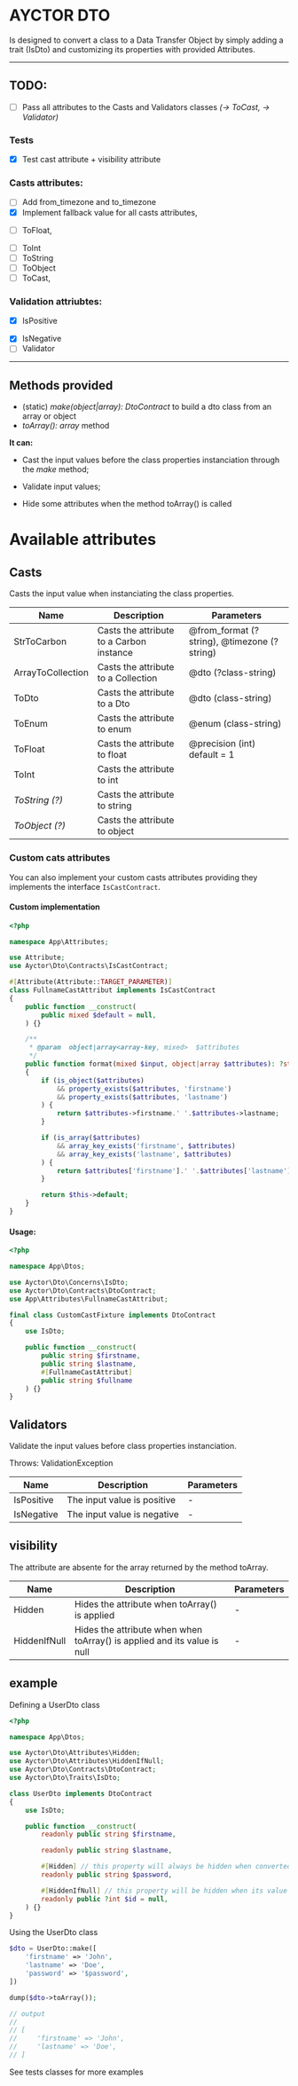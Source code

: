 # AYCTOR DTO

Is designed to convert a class to a Data Transfer Object by simply adding a trait
(IsDto) and customizing its properties with provided Attributes.

___

## TODO:

- [ ] Pass all attributes to the Casts and Validators classes _(-> ToCast, -> Validator)_

### Tests
* [x] Test cast attribute + visibility attribute

### Casts attributes: 
- [ ] Add from_timezone and to_timezone
- [x] Implement fallback value for all casts attributes,
* [ ] ToFloat,
- [ ] ToInt
- [ ] ToString
- [ ] ToObject
- [ ] ToCast,

### Validation attriubtes: 
* [x] IsPositive
- [x] IsNegative
- [ ] Validator

 ___

## Methods provided

 * (static) _make(object|array): DtoContract_ to build a dto class from an array or object
 * _toArray(): array_ method

**It can:**

 * Cast the input values before the class properties instanciation through the _make_ method;
 - Validate input values;
 * Hide some attributes when the method toArray() is called

# Available attributes

## Casts

Casts the input value when instanciating the class properties.

| Name | Description | Parameters |
| --- | --- | --- |
| StrToCarbon | Casts the attribute to a Carbon instance | @from_format (?string), @timezone (?string) |
| ArrayToCollection | Casts the attribute to a Collection | @dto (?class-string) |
| ToDto | Casts the attribute to a Dto | @dto (class-string) |
| ToEnum | Casts the attribute to enum | @enum (class-string) |
| ToFloat | Casts the attribute to float | @precision (int) default = 1 |
| ToInt | Casts the attribute to int | |
| _ToString (?)_ | Casts the attribute to string | |
| _ToObject (?)_ | Casts the attribute to object | |

### Custom cats attributes

You can also implement your custom casts attributes providing they implements the interface `IsCastContract`.

#### Custom implementation

```php
<?php

namespace App\Attributes;

use Attribute;
use Ayctor\Dto\Contracts\IsCastContract;

#[Attribute(Attribute::TARGET_PARAMETER)]
class FullnameCastAttribut implements IsCastContract
{
    public function __construct(
        public mixed $default = null,
    ) {}

    /**
     * @param  object|array<array-key, mixed>  $attributes
     */
    public function format(mixed $input, object|array $attributes): ?string
    {
        if (is_object($attributes)
            && property_exists($attributes, 'firstname')
            && property_exists($attributes, 'lastname')
        ) {
            return $attributes->firstname.' '.$attributes->lastname;
        }

        if (is_array($attributes)
            && array_key_exists('firstname', $attributes)
            && array_key_exists('lastname', $attributes)
        ) {
            return $attributes['firstname'].' '.$attributes['lastname'];
        }

        return $this->default;
    }
}
```

#### Usage:

```php
<?php

namespace App\Dtos;

use Ayctor\Dto\Concerns\IsDto;
use Ayctor\Dto\Contracts\DtoContract;
use App\Attributes\FullnameCastAttribut;

final class CustomCastFixture implements DtoContract
{
    use IsDto;

    public function __construct(
        public string $firstname,
        public string $lastname,
        #[FullnameCastAttribut]
        public string $fullname
    ) {}
}
```

## Validators

Validate the input values before class properties instanciation.

Throws: ValidationException

| Name | Description | Parameters |
| --- | --- | --- |
| IsPositive | The input value is positive | - |
| IsNegative | The input value is negative | - |

## visibility

The attribute are absente for the array returned by the method toArray.

| Name | Description | Parameters |
| --- | --- | --- |
| Hidden | Hides the attribute when toArray() is applied | - |
| HiddenIfNull | Hides the attribute when  when toArray() is applied and its value is null | - |

## example

Defining a UserDto class

```php
<?php

namespace App\Dtos;

use Ayctor\Dto\Attributes\Hidden;
use Ayctor\Dto\Attributes\HiddenIfNull;
use Ayctor\Dto\Contracts\DtoContract;
use Ayctor\Dto\Traits\IsDto;

class UserDto implements DtoContract
{
    use IsDto;

    public function __construct(
        readonly public string $firstname,

        readonly public string $lastname,

        #[Hidden] // this property will always be hidden when converted to array
        readonly public string $password,

        #[HiddenIfNull] // this property will be hidden when its value is null
        readonly public ?int $id = null,
    ) {}
}
```

Using the UserDto class

```php
$dto = UserDto::make([
    'firstname' => 'John',
    'lastname' => 'Doe',
    'password' => '$password',
])

dump($dto->toArray());

// output
//
// [
//     'firstname' => 'John',
//     'lastname' => 'Doe',
// ]
```

See tests classes for more examples

